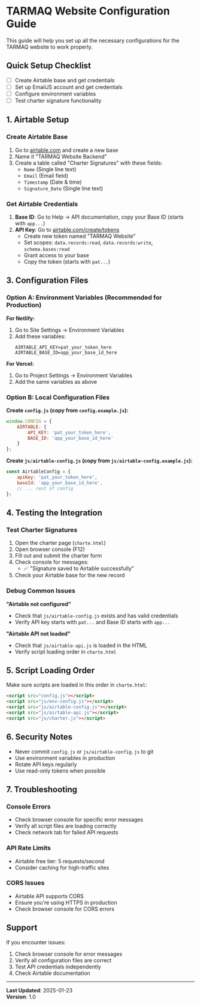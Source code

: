 # TARMAQ Website Configuration Guide

This guide will help you set up all the necessary configurations for the TARMAQ website to work properly.

## Quick Setup Checklist

- [ ] Create Airtable base and get credentials
- [ ] Set up EmailJS account and get credentials  
- [ ] Configure environment variables
- [ ] Test charter signature functionality

## 1. Airtable Setup

### Create Airtable Base
1. Go to [airtable.com](https://airtable.com/) and create a new base
2. Name it "TARMAQ Website Backend"
3. Create a table called "Charter Signatures" with these fields:
   - `Name` (Single line text)
   - `Email` (Email field)
   - `Timestamp` (Date & time)
   - `Signature_Date` (Single line text)

### Get Airtable Credentials
1. **Base ID**: Go to Help → API documentation, copy your Base ID (starts with `app...`)
2. **API Key**: Go to [airtable.com/create/tokens](https://airtable.com/create/tokens)
   - Create new token named "TARMAQ Website"
   - Set scopes: `data.records:read`, `data.records:write`, `schema.bases:read`
   - Grant access to your base
   - Copy the token (starts with `pat...`)


## 3. Configuration Files

### Option A: Environment Variables (Recommended for Production)

**For Netlify:**
1. Go to Site Settings → Environment Variables
2. Add these variables:
   ```
   AIRTABLE_API_KEY=pat_your_token_here
   AIRTABLE_BASE_ID=app_your_base_id_here
   ```

**For Vercel:**
1. Go to Project Settings → Environment Variables
2. Add the same variables as above

### Option B: Local Configuration Files

**Create `config.js` (copy from `config.example.js`):**
```javascript
window.CONFIG = {
    AIRTABLE: {
        API_KEY: 'pat_your_token_here',
        BASE_ID: 'app_your_base_id_here'
    }
};
```

**Create `js/airtable-config.js` (copy from `js/airtable-config.example.js`):**
```javascript
const AirtableConfig = {
    apiKey: 'pat_your_token_here',
    baseId: 'app_your_base_id_here',
    // ... rest of config
};
```

## 4. Testing the Integration

### Test Charter Signatures
1. Open the charter page (`charte.html`)
2. Open browser console (F12)
3. Fill out and submit the charter form
4. Check console for messages:
   - ✅ "Signature saved to Airtable successfully"
5. Check your Airtable base for the new record

### Debug Common Issues

**"Airtable not configured"**
- Check that `js/airtable-config.js` exists and has valid credentials
- Verify API key starts with `pat...` and Base ID starts with `app...`


**"Airtable API not loaded"**
- Check that `js/airtable-api.js` is loaded in the HTML
- Verify script loading order in `charte.html`

## 5. Script Loading Order

Make sure scripts are loaded in this order in `charte.html`:
```html
<script src="config.js"></script>
<script src="js/env-config.js"></script>
<script src="js/airtable-config.js"></script>
<script src="js/airtable-api.js"></script>
<script src="js/charter.js"></script>
```

## 6. Security Notes

- Never commit `config.js` or `js/airtable-config.js` to git
- Use environment variables in production
- Rotate API keys regularly
- Use read-only tokens when possible

## 7. Troubleshooting

### Console Errors
- Check browser console for specific error messages
- Verify all script files are loading correctly
- Check network tab for failed API requests

### API Rate Limits
- Airtable free tier: 5 requests/second
- Consider caching for high-traffic sites

### CORS Issues
- Airtable API supports CORS
- Ensure you're using HTTPS in production
- Check browser console for CORS errors

## Support

If you encounter issues:
1. Check browser console for error messages
2. Verify all configuration files are correct
3. Test API credentials independently
4. Check Airtable documentation

---

**Last Updated**: 2025-01-23  
**Version**: 1.0
